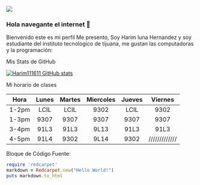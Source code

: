 ![](https://images.cooltext.com/5643145.png)



### Hola navegante el internet 👋


Bienvenido este es mi perfil 
Me presento, Soy Harim luna Hernandez y soy
estudiante del instituto tecnologico de tijuana, me gustan las computadoras y la programación:



Mis Stats de GitHub

[![Harim111611 GitHub stats](https://github-readme-stats.vercel.app/api?username=Harim111611)](https://github.com/Harim111611/github-readme-stats)

Mi horario de clases

| **Hora** | **Lunes**   | **Martes**   | **Miercoles** | **Jueves**   | **Viernes** |
|:--------:|:-----------:|:------------:|:-------------:|:------------:|:-----------:|
| 1-2pm    | LCIL        | LCIL         | 9302          | LCIL         |9302         |
| 1-3pm    | 9307        | 9307         | 9307          | 9307         |9307         |
| 3-4pm    | 91L3        | 91L3         | 9L13          | 91L3         |91L3         |
| 4-5pm    | 91L4        | 9302         | 9L14          | 9302         |/////////////|

Bloque de Código Fuente:


```ruby
require 'redcarpet'
markdown = Redcarpet.new("Hello World!")
puts markdown.to_html
```

